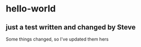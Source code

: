 # hello-world
just a test
written and changed by Steve
---
Some things changed, so I've updated them hers

